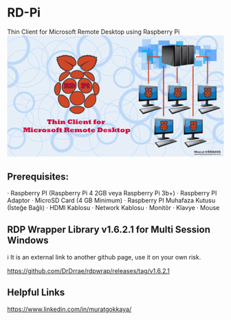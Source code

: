# RD-Pi
Thin Client for Microsoft Remote Desktop using Raspberry Pi
![alt text](https://github.com/muratgokkaya/RD-Pi/blob/main/splash.png?raw=true)


## Prerequisites:
· Raspberry PI (Raspberry Pi 4 2GB veya Raspberry Pi 3b+)
· Raspberry PI Adaptor
· MicroSD Card (4 GB Minimum)
· Raspberry PI Muhafaza Kutusu (İsteğe Bağlı)
· HDMI Kablosu
· Network Kablosu
· Monitör
· Klavye
· Mouse



## RDP Wrapper Library v1.6.2.1 for Multi Session Windows

ℹ️ It is an external link to another github page, use it on your own risk.

https://github.com/DrDrrae/rdpwrap/releases/tag/v1.6.2.1







## Helpful Links
https://www.linkedin.com/in/muratgokkaya/
